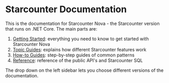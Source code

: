 # Starcounter Documentation

This is the documentation for Starcounter Nova - the Starcounter version that runs on .NET Core.  The main parts are:

1. [Getting Started](getting-started.md): everything you need to know to get started with Starcounter Nova
2. [Topic Guides](topic-guides/): explains how different Starcounter features work
3. [How-to Guides](how-to-guides/): step-by-step guides of common patterns 
4. [Reference](reference/): reference of the public API's and Starcounter SQL

The drop down on the left sidebar lets you choose different versions of the documentation.

